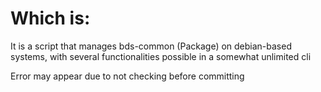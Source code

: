 # Which is:
It is a script that manages bds-common (Package) on debian-based systems, with several functionalities possible in a somewhat unlimited cli

Error may appear due to not checking before committing